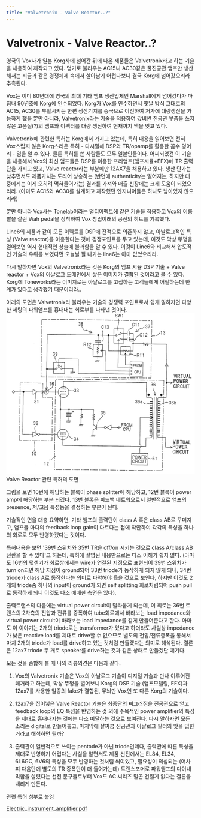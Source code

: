 ```yaml
---
title: "Valvetronix - Valve Reactor..?"
---
```

# Valvetronix - Valve Reactor..?

영국의 Vox사가 일본 Korg사에 넘어간 뒤에 나온 제품들은 Valvetronix라고 하는 기술을 채용하여 제작되고 있다. 명기로 불리우는 AC15니 AC30같은 풀진공관 앰프만 생산해서는 지금과 같은 경쟁체제 속에서 살아남기 어렵다보니 결국 Korg에 넘어갔으리라 추측된다.

Vox는 이미 80년대에 영국의 최대 기타 앰프 생산업체인 Marshall에게 넘어갔다가 마침내 90년초에 Korg에 인수되었다. Korg가 Vox를 인수하면서 옛날 방식 그대로의 AC15, AC30를 부활시키는 한편 생산기지를 중국으로 이전하여 저가에 대량생산을 가능하게 했을 뿐만 아니라, Valvetronix라는 기술을 적용하여 값비싼 진공관 부품을 쓰지 않은 고품질(?)의 앰프와 이펙터를 대량 생산하여 현재까지 맥을 잇고 있다.

Valvetronix에 관련한 특허는 Korg에서 가지고 있는데, 특허 내용을 읽어보면 전혀 Vox스럽지 않은 Korg스러운 특허 - 다시말해 DSP와 TR/opamp를 활용한 꼼수 덩어리 - 임을 알 수 있다. 물론 특허를 쓴 사람들도 모두 일본인들이다. 어찌되었건 이 기술을 채용해서 Vox의 최신 앰프들은 DSP를 이용한 프리앰프(앰프시뮬+EFX)에 TR 출력단을 가지고 있고, Valve reactor라는 부분에만 12AX7을 채용하고 있다. 생산 단가는 낮추면서도 제품가치는 도리어 상승하는 (반면에 authenticity는 떨어지는, 하지만 대중에게는 이게 오히려 먹혀들어가는) 결과를 가져와 매출 신장에는 크게 도움이 되었으리라. (아마도 AC15와 AC30를 설계하고 제작했던 엔지니어들은 하나도 남아있지 않으리라)

뿐만 아니라 Vox사는 Tonelab이라는 멀티이펙트에 같은 기술을 적용하고 Vox의 이름빨을 살린 Wah pedal을 장착하여 Vox 창립이래의 공전의 히트를 기록했다.

Line6의 제품과 같이 모든 이펙트를 DSP에 전적으로 의존하지 않고, 아날로그적인 특성 (Valve reactor)를 이용한다는 것에 경쟁포인트를 두고 있는데, 이것도 막상 뚜껑을 열어보면 역시 현대적인 상술에 불과함을 알 수 있다. 이것이 Line6와 비교해서 압도적인 기술의 우위를 보였다면 오늘날 잘 나가는 line6는 아마 없었으리라.

다시 말하자면 Vox의 Valvetronix라는 것은 Korg의 앰프 시뮬 DSP 기술 + Valve reactor + Vox의 아날로그 도메인에서 쌓은 이미지가 결합된 것이라고 볼 수 있다. Korg에 Toneworks라는 이미지로는 아날로그를 고집하는 고객들에게 어필하는데 한계가 있다고 생각했기 때문이리라..

아래의 도면은 Valvetronix라 불리우는 기술의 경쟁력 포인트로서 쉽게 말하자면 다양한 세팅의 파워앰프를 흉내내는 회로부를 나타낸 것이다.
![image](/assets/images/f7c5c6a4a07457629db4ec1696eb23cb.jpg)Valve Reactor 관련 특허의 도면


그림을 보면 10번에 해당하는 블록이 phase splitter에 해당하고, 12번 블록이 power amp에 해당하는 부분 되겠다. 13번 블록은 피드백 네트웍으로서 일반적으로 앰프의 presence, 저/고음 특성등을 결정하는 부분이 된다.

기술적인 면을 대충 요약하면, 기타 앰프의 출력단이 class A 혹은 class AB로 꾸며지고, 앰프들 마다의 feedback loop gain이 다르다는 점에 착안하여 각각의 특성을 하나의 회로로 모두 반영하겠다는 것이다.

특허내용을 보면 '39번 스위치와 35번 TR을 off/on 시키는 것으로 class A/class AB 전환을 할 수 있다'고 하는데, 특허에 설명된 내용만으로는 다소 이해가 쉽지 않다. (아마도 16번의 덧셈기가 회로상에서는 wire가 연결된 지점으로 표현되어 39번 스위치가 turn on되면 해당 지점이 ground되어 33번 triode가 동작하게 되지 않게 되니, 34번 triode가 class A로 동작한다는 의미로 파악해야 옳을 것으로 보인다, 하지만 이것도 2개의 triode중 하나의 input이 ground가 되면 self splitting 회로처럼되어 push pull로 동작하게 되니 이것도 다소 애매한 측면은 있다).

출력트랜스의 다음에는 virtual power circuit이 달라붙게 되는데, 이 회로는 36번 트랜스의 2차측의 전압과 전류를 증폭하여 tube회로에서 바라보는 load impedance와 virtual power circuit이 바라보는 load impedance를 같게 만들어준다고 한다. 아마도 이 이야기는 2개의 triode로는 transformer가 있다고 하더라도 사실상 impedance가 낮은 reactive load를 제대로 drive할 수 없으므로 별도의 전압/전류증폭을 통해서 마치 2개의 triode가 load를 drive하고 있는 것처럼 만들겠다는 의미로 해석된다. 결론은 12ax7 triode 두 개로 speaker를 drive하는 것과 같은 상태로 만들겠단 얘기다.

모든 것을 종합해 볼 때 나의 리뷰의견은 다음과 같다.

1) Vox의 Valvetronix 기술은 Vox의 아날로그 기술이 디지털 기술과 만나 이루어진 쾌거라고 하는데, 막상 뚜껑을 열어보니 Korg의 DSP 기술 (앰프모델링, EFX)과 12ax7를 사용한 일종의 fake가 결합된, 무늬만 Vox인 또 다른 Korg의 기술이다.

2) 12ax7을 집어넣은 Valve Reactor 기술은 최종단의 찌그러짐을 진공관으로 얻고 feedback loop의 EQ 특성을 반영하는 것 외에 주목적인 power amplifier의 특성을 제대로 흉내내자는 것에는 다소 미달하는 것으로 보여진다. 다시 말하자면 모든 소리는 digital로 만들어놓고, 마지막에 살짜쿵 진공관과 아날로그 필터의 맛을 입힌 거라고 해석하면 될까?

3) 출력관이 일반적으로 쓰이는 pentode가 아닌 triode인데다, 출력관에 따른 특성을 제대로 반영하기 어렵다는 사실을 알면서도 제품 선전에서는 EL84, EL34, 6L6GC, 6V6의 특성을 모두 반영하는 것처럼 씌여있고, 필요성이 의심되는 (어차피 다음단에 별도의 TR 증폭단이 더 들어가는데) 트랜스포머로 파워앰프의 다이내믹함을 살렸다는 선전 문구들로부터 Vox도 AC 씨리즈 말곤 건질게 없다는 결론을 내리게 만든다.

관련 특허 첨부로 붙임

[ Electric_instrument_amplifier.pdf](http://tonebrew.tistory.com/attachment/cfile27.uf@276D163458710AE91B1504.pdf)





